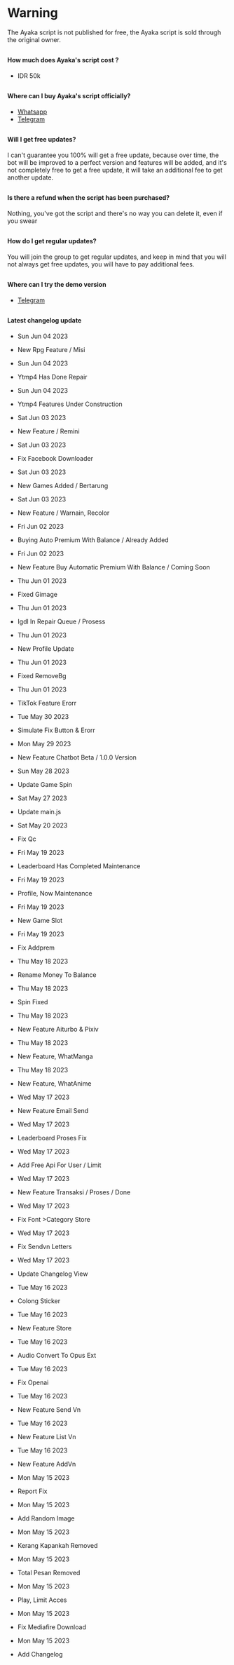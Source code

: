 # Warning

<p>The Ayaka script is not published for free, the Ayaka script is sold through the original owner.</p>

##

<h4>How much does Ayaka's script cost ?</h4>

- IDR 50k

##

<h4>Where can I buy Ayaka's script officially?</h4>

- [Whatsapp](wa.me/+6285236226786)
- [Telegram](t.me/sazumiviki)

##

<h4>Will I get free updates?</h4>

<p>I can't guarantee you 100% will get a free update, because over time, the bot will be improved to a perfect version and features will be added, and it's not completely free to get a free update, it will take an additional fee to get another update.</p>

##

<h4>Is there a refund when the script has been purchased?</h4>

<p>Nothing, you've got the script and there's no way you can delete it, even if you swear</p>

##

<h4>How do I get regular updates?</h4>

<p>You will join the group to get regular updates, and keep in mind that you will not always get free updates, you will have to pay additional fees.</p>

##

<h4>Where can I try the demo version</h4>

- [Telegram](wa.me/+62878413242583)

##

<h4>Latest changelog update</h4>

- Sun Jun 04 2023
- New Rpg Feature / Misi

- Sun Jun 04 2023
- Ytmp4 Has Done Repair

- Sun Jun 04 2023
- Ytmp4 Features Under Construction

- Sat Jun 03 2023
- New Feature / Remini

- Sat Jun 03 2023
- Fix Facebook Downloader

- Sat Jun 03 2023
- New Games Added / Bertarung

- Sat Jun 03 2023
- New Feature / Warnain, Recolor

- Fri Jun 02 2023
- Buying Auto Premium With Balance / Already Added

- Fri Jun 02 2023
- New Feature Buy Automatic Premium With Balance / Coming Soon

- Thu Jun 01 2023
- Fixed Gimage

- Thu Jun 01 2023
- Igdl In Repair Queue / Prosess

- Thu Jun 01 2023
- New Profile Update

- Thu Jun 01 2023
- Fixed RemoveBg

- Thu Jun 01 2023
- TikTok Feature Erorr

- Tue May 30 2023
- Simulate Fix Button & Erorr

- Mon May 29 2023
- New Feature Chatbot Beta / 1.0.0 Version

- Sun May 28 2023
- Update Game Spin

- Sat May 27 2023
- Update main.js

- Sat May 20 2023
- Fix Qc

- Fri May 19 2023
- Leaderboard Has Completed Maintenance

- Fri May 19 2023
- Profile, Now Maintenance

- Fri May 19 2023
- New Game Slot

- Fri May 19 2023
- Fix Addprem

- Thu May 18 2023
- Rename Money To Balance

- Thu May 18 2023
- Spin Fixed

- Thu May 18 2023
- New Feature Aiturbo & Pixiv

- Thu May 18 2023
- New Feature, WhatManga

- Thu May 18 2023
- New Feature, WhatAnime

- Wed May 17 2023
- New Feature Email Send

- Wed May 17 2023
- Leaderboard Proses Fix

- Wed May 17 2023
- Add Free Api For User / Limit

- Wed May 17 2023
- New Feature Transaksi / Proses / Done

- Wed May 17 2023
- Fix Font >Category Store

- Wed May 17 2023
- Fix Sendvn Letters

- Wed May 17 2023
- Update Changelog View

- Tue May 16 2023
- Colong Sticker

- Tue May 16 2023
- New Feature Store

- Tue May 16 2023
- Audio Convert To Opus Ext

- Tue May 16 2023
- Fix Openai

- Tue May 16 2023
- New Feature Send Vn

- Tue May 16 2023
- New Feature List Vn

- Tue May 16 2023
- New Feature AddVn

- Mon May 15 2023
- Report Fix

- Mon May 15 2023
- Add Random Image

- Mon May 15 2023
- Kerang Kapankah Removed

- Mon May 15 2023
- Total Pesan Removed

- Mon May 15 2023
- Play, Limit Acces

- Mon May 15 2023
- Fix Mediafire Download

- Mon May 15 2023
- Add Changelog
